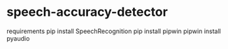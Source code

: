 # speech-accuracy-detector


requirements
pip install SpeechRecognition
pip install pipwin
pipwin install pyaudio
